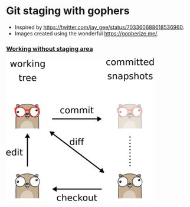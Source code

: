 

# Git staging with gophers

- Inspired by https://twitter.com/jay_gee/status/703360688618536960.
- Images created using the wonderful https://gopherize.me/.


### [Working without staging area](without-staging.png)

<img src="without-staging.png" width="400px">
